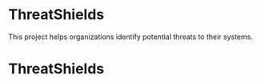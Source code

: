 # ThreatShields

This project helps organizations identify potential threats to their systems.
# ThreatShields
